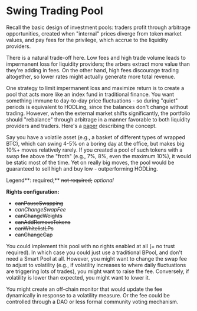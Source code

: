 # Swing Trading Pool

Recall the basic design of investment pools: traders profit through arbitrage opportunities, created when "internal" prices diverge from token market values, and pay fees for the privilege, which accrue to the liquidity providers.

There is a natural trade-off here. Low fees and high trade volume leads to impermanent loss for liquidity providers; the arbers extract more value than they're adding in fees. On the other hand, high fees discourage trading altogether, so lower rates might actually generate more total revenue.

One strategy to limit impermanent loss and maximize return is to create a pool that acts more like an index fund in traditional finance. You want something immune to day-to-day price fluctuations - so during "quiet" periods is equivalent to HODLing, since the balances don't change without trading. However, when the external market shifts significantly, the portfolio should "rebalance" through arbitrage in a manner favorable to both liquidity providers and traders. Here's a [paper](https://medium.com/balancer-protocol/high-fee-balancer-pools-for-swing-trading-8bc1c169a4c2) describing the concept.

Say you have a volatile asset \(e.g., a basket of different types of wrapped BTC\), which can swing 4-5% on a boring day at the office, but makes big 10%+ moves relatively rarely. If you created a pool of such tokens with a swap fee above the "froth" \(e.g., 7%, 8%, even the maximum 10%\), it would be static most of the time. Yet on really big moves, the pool would be guaranteed to sell high and buy low - outperforming HODLing.

Legend**: required;** ~~not required;~~ _optional_

**Rights configuration:**

* ~~canPauseSwapping~~
* _canChangeSwapFee_
* ~~canChangeWeights~~
* ~~canAddRemoveTokens~~
* ~~canWhitelistLPs~~
* ~~canChangeCap~~

You could implement this pool with no rights enabled at all \(= no trust required\). In which case you could just use a traditional BPool, and don't need a Smart Pool at all. However, you might want to change the swap fee to adjust to volatility \(e.g., if volatility increases to where daily fluctuations are triggering lots of trades\), you might want to raise the fee. Conversely, if volatility is lower than expected, you might want to lower it.

You might create an off-chain monitor that would update the fee dynamically in response to a volatility measure. Or the fee could be controlled through a DAO or less formal community voting mechanism.

